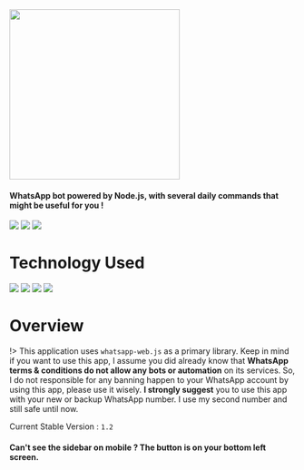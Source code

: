 <img width="300" height="300" src="https://i.ibb.co.com/7y1v1q4/hour.png">

#### WhatsApp bot powered by Node.js, with several daily commands that might be useful for you !

![](https://m3-markdown-badges.vercel.app/stars/1/1/gensart-x/sora-erlyana)
![](https://m3-markdown-badges.vercel.app/issues/6/1/gensart-x/sora-erlyana)
![](https://ziadoua.github.io/m3-Markdown-Badges/badges/LicenceCCBYSA/licenceccbysa1.svg)

# Technology Used <!-- {docsify-ignore} -->

![](https://ziadoua.github.io/m3-Markdown-Badges/badges/Axios/axios1.svg)
![](https://ziadoua.github.io/m3-Markdown-Badges/badges/JSON/json2.svg)
![](https://ziadoua.github.io/m3-Markdown-Badges/badges/NodeJS/nodejs1.svg)
![](https://ziadoua.github.io/m3-Markdown-Badges/badges/TypeScript/typescript1.svg)

# Overview <!-- {docsify-ignore} -->

!> This application uses `whatsapp-web.js` as a primary library. Keep in mind if you want to use this app, I assume you did already know that **WhatsApp terms & conditions do not allow any bots or automation** on its services. So, I do not responsible for any banning happen to your WhatsApp account by using this app, please use it wisely. **I strongly suggest** you to use this app with your new or backup WhatsApp number. I use my second number and still safe until now.

Current Stable Version : `1.2`

#### Can't see the sidebar on mobile ? The button is on your bottom left screen. <!-- {docsify-ignore} -->
